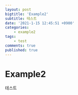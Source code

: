 ```yaml
---
layout: post
bigtitle: 'Example2'
subtitle: 테스트
date: '2021-1-15 12:45:51 +0900'
categories:
    - example2
tags:
    - test
comments: true
published: true
---
```


# Example2

테스트 
